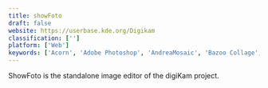 ```yaml
---
title: showFoto
draft: false 
website: https://userbase.kde.org/Digikam
classification: ['']
platform: ['Web']
keywords: ['Acorn', 'Adobe Photoshop', 'AndreaMosaic', 'Bazoo Collage', 'CollageIt', 'Figma', 'Fotor', 'Fresh Paint', 'GIMP', 'GeometriCam', 'Microsoft Paint', 'Paint XP for Windows 7', 'PaintStar', 'Percolator', 'PhotoCollage', 'Pixelmator', 'Saint Paint Studio', 'Ultimate Paint', 'WidsMob Montage']
---
```

ShowFoto is the standalone image editor of the digiKam project.